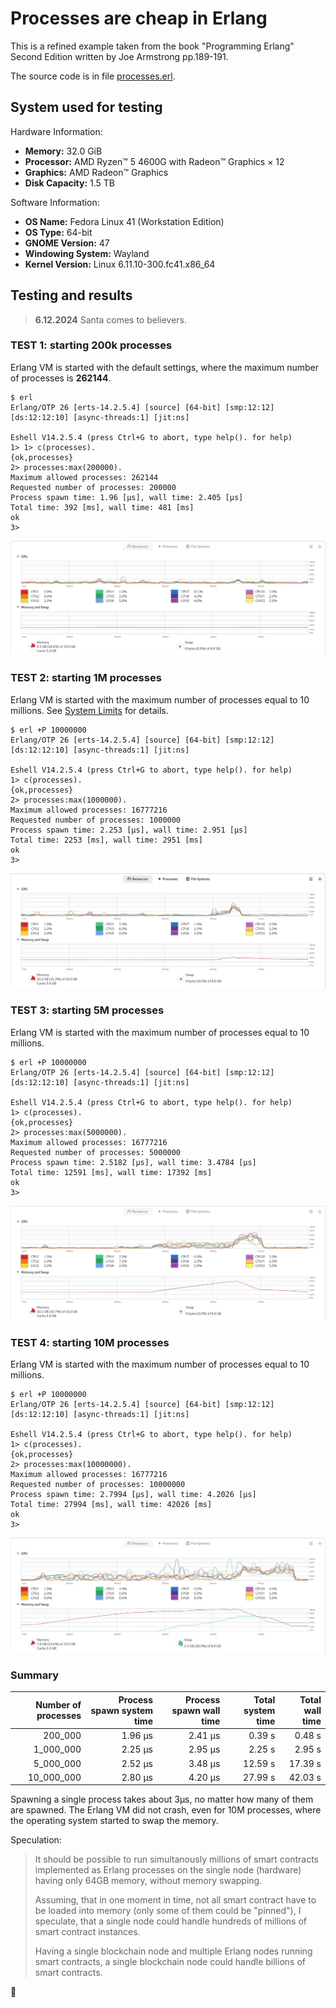 # Processes are cheap in Erlang

This is a refined example taken from the book "Programming Erlang" Second Edition written by Joe Armstrong pp.189-191. 

The source code is in file [processes.erl](./processes.erl).

## System used for testing

Hardware Information:
- **Memory:** 32.0 GiB
- **Processor:** AMD Ryzen™ 5 4600G with Radeon™ Graphics × 12
- **Graphics:** AMD Radeon™ Graphics
- **Disk Capacity:** 1.5 TB

Software Information:
- **OS Name:** Fedora Linux 41 (Workstation Edition)
- **OS Type:** 64-bit
- **GNOME Version:** 47
- **Windowing System:** Wayland
- **Kernel Version:** Linux 6.11.10-300.fc41.x86_64

## Testing and results

> **6.12.2024** Santa comes to believers.

### TEST 1: starting 200k processes

Erlang VM is started with the default settings, where the maximum number of processes is **262144**.

```text
$ erl
Erlang/OTP 26 [erts-14.2.5.4] [source] [64-bit] [smp:12:12] [ds:12:12:10] [async-threads:1] [jit:ns]

Eshell V14.2.5.4 (press Ctrl+G to abort, type help(). for help)
1> 1> c(processes).
{ok,processes} 
2> processes:max(200000).
Maximum allowed processes: 262144
Requested number of processes: 200000
Process spawn time: 1.96 [µs], wall time: 2.405 [µs]
Total time: 392 [ms], wall time: 481 [ms]
ok
3>
```

![test1](./test1.webp)

### TEST 2: starting 1M processes

Erlang VM is started with the maximum number of processes equal to 10 millions.
See [System Limits](https://www.erlang.org/doc/system/system_limits.html) for details.

```text
$ erl +P 10000000
Erlang/OTP 26 [erts-14.2.5.4] [source] [64-bit] [smp:12:12] [ds:12:12:10] [async-threads:1] [jit:ns]

Eshell V14.2.5.4 (press Ctrl+G to abort, type help(). for help)
1> c(processes).
{ok,processes}
2> processes:max(1000000).
Maximum allowed processes: 16777216
Requested number of processes: 1000000
Process spawn time: 2.253 [µs], wall time: 2.951 [µs]
Total time: 2253 [ms], wall time: 2951 [ms]
ok
3>
```

![test2](./test2.webp)

### TEST 3: starting 5M processes

Erlang VM is started with the maximum number of processes equal to 10 millions.

```text
$ erl +P 10000000
Erlang/OTP 26 [erts-14.2.5.4] [source] [64-bit] [smp:12:12] [ds:12:12:10] [async-threads:1] [jit:ns]

Eshell V14.2.5.4 (press Ctrl+G to abort, type help(). for help)
1> c(processes).
{ok,processes}
2> processes:max(5000000).
Maximum allowed processes: 16777216
Requested number of processes: 5000000
Process spawn time: 2.5182 [µs], wall time: 3.4784 [µs]
Total time: 12591 [ms], wall time: 17392 [ms]
ok
3>
```

![test3](./test3.webp)

### TEST 4: starting 10M processes

Erlang VM is started with the maximum number of processes equal to 10 millions.

```text
$ erl +P 10000000
Erlang/OTP 26 [erts-14.2.5.4] [source] [64-bit] [smp:12:12] [ds:12:12:10] [async-threads:1] [jit:ns]

Eshell V14.2.5.4 (press Ctrl+G to abort, type help(). for help)
1> c(processes).
{ok,processes}
2> processes:max(10000000).
Maximum allowed processes: 16777216
Requested number of processes: 10000000
Process spawn time: 2.7994 [µs], wall time: 4.2026 [µs]
Total time: 27994 [ms], wall time: 42026 [ms]
ok
3>
```

![test3](./test4.webp)

### Summary

| Number of processes | Process spawn system time | Process spawn wall time | Total system time | Total wall time |
|--------------------:|--------------------------:|------------------------:|------------------:|----------------:|
|             200_000 |                   1.96 µs |                 2.41 µs |            0.39 s |          0.48 s | 
|           1_000_000 |                   2.25 µs |                 2.95 µs |            2.25 s |          2.95 s |
|           5_000_000 |                   2.52 µs |                 3.48 µs |           12.59 s |         17.39 s |
|          10_000_000 |                   2.80 µs |                 4.20 µs |           27.99 s |         42.03 s |

Spawning a single process takes about 3µs, no matter how many of them are spawned.
The Erlang VM did not crash, even for 10M processes, where the operating system started to swap the memory.

Speculation:

> It should be possible to run simultanously millions of smart contracts implemented as Erlang processes 
> on the single node (hardware) having only 64GB memory, without memory swapping.
> 
> Assuming, that in one moment in time, not all smart contract have to be loaded into memory
> (only some of them could be "pinned"), I speculate, that a single node could handle hundreds
> of millions of smart contract instances.
> 
> Having a single blockchain node and multiple Erlang nodes running smart contracts,
> a single blockchain node could handle billions of smart contracts.

🚀
